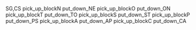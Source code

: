 SG,CS
pick_up_blockN
put_down_NE
pick_up_blockO
put_down_ON
pick_up_blockT
put_down_TO
pick_up_blockS
put_down_ST
pick_up_blockP
put_down_PS
pick_up_blockA
put_down_AP
pick_up_blockC
put_down_CA